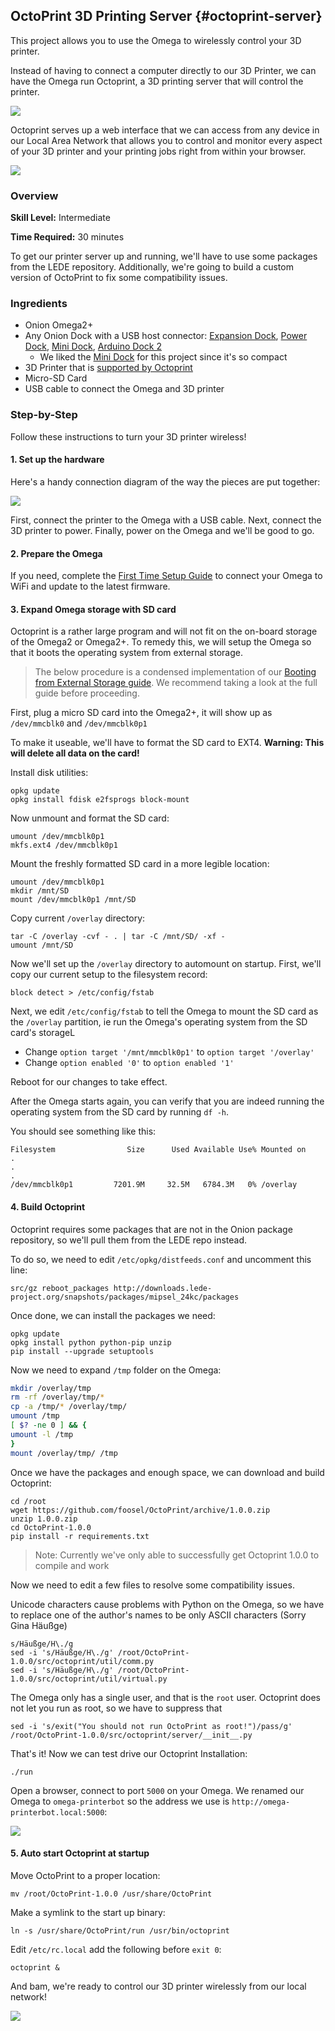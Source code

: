 ## OctoPrint 3D Printing Server {#octoprint-server}

This project allows you to use the Omega to wirelessly control your 3D printer.

Instead of having to connect a computer directly to our 3D Printer, we can have the Omega run Octoprint, a 3D printing server that will control the printer.

![](./img/3d-print-server-complete.jpg)

Octoprint serves up a web interface that we can access from any device in our Local Area Network that allows you to control and monitor every aspect of your 3D printer and your printing jobs right from within your browser.

![](./img/3d-print-server-web-interface.png)


### Overview

**Skill Level:** Intermediate

**Time Required:** 30 minutes

To get our printer server up and running, we'll have to use some packages from the LEDE repository. Additionally, we're going to build a custom version of OctoPrint to fix some compatibility issues.

### Ingredients

* Onion Omega2+
* Any Onion Dock with a USB host connector: [Expansion Dock](https://onion.io/store/expansion-dock/), [Power Dock](https://onion.io/store/power-dock/), [Mini Dock](https://onion.io/store/mini-dock/), [Arduino Dock 2](https://onion.io/store/arduino-dock-r2/)
	* We liked the [Mini Dock](https://onion.io/store/mini-dock/) for this project since it's so compact
* 3D Printer that is [supported by Octoprint](https://github.com/foosel/OctoPrint/wiki/Supported-Printers)
* Micro-SD Card
* USB cable to connect the Omega and 3D printer

### Step-by-Step

Follow these instructions to turn your 3D printer wireless!

#### 1. Set up the hardware

Here's a handy connection diagram of the way the pieces are put together:

![](./img/3d-print-server-hardware-setup-1.png)

First, connect the printer to the Omega with a USB cable. Next, connect the 3D printer to power. Finally, power on the Omega and we'll be good to go.

#### 2. Prepare the Omega

If you need, complete the [First Time Setup Guide](https://docs.onion.io/omega2-docs/first-time-setup.html) to connect your Omega to WiFi and update to the latest firmware.


#### 3. Expand Omega storage with SD card

Octoprint is a rather large program and will not fit on the on-board storage of the Omega2 or Omega2+. To remedy this, we will setup the Omega so that it boots the operating system from external storage.

> The below procedure is a condensed implementation of our [Booting from External Storage guide](https://docs.onion.io/omega2-docs/boot-from-external-storage.html). We recommend taking a look at the full guide before proceeding.

First, plug a micro SD card into the Omega2+, it will show up as `/dev/mmcblk0` and `/dev/mmcblk0p1`

To make it useable, we'll have to format the SD card to EXT4. **Warning: This will delete all data on the card!**

Install disk utilities:

```
opkg update
opkg install fdisk e2fsprogs block-mount
```
Now unmount and format the SD card:

```
umount /dev/mmcblk0p1
mkfs.ext4 /dev/mmcblk0p1
```

Mount the freshly formatted SD card in a more legible location:

```
umount /dev/mmcblk0p1
mkdir /mnt/SD
mount /dev/mmcblk0p1 /mnt/SD
```

Copy current `/overlay` directory:

```
tar -C /overlay -cvf - . | tar -C /mnt/SD/ -xf -
umount /mnt/SD
```

Now we'll set up the `/overlay` directory to automount on startup. First, we'll copy our current setup to the filesystem record:

```
block detect > /etc/config/fstab
```

Next, we edit `/etc/config/fstab` to tell the Omega to mount the SD card as the `/overlay` partition, ie run the Omega's operating system from the SD card's storageL

* Change `option target '/mnt/mmcblk0p1'` to `option target '/overlay'`
* Change `option enabled '0'` to `option enabled '1'`

Reboot for our changes to take effect.


After the Omega starts again, you can verify that you are indeed running the operating system from the SD card by running `df -h`.

You should see something like this:

```
Filesystem                Size      Used Available Use% Mounted on
.
.
.
/dev/mmcblk0p1         7201.9M     32.5M   6784.3M   0% /overlay
```


#### 4. Build Octoprint

Octoprint requires some packages that are not in the Onion package  repository, so we'll pull them from the LEDE repo instead.

To do so, we need to edit `/etc/opkg/distfeeds.conf` and uncomment this line:

```
src/gz reboot_packages http://downloads.lede-project.org/snapshots/packages/mipsel_24kc/packages
```

Once done, we can install the packages we need:

```
opkg update
opkg install python python-pip unzip
pip install --upgrade setuptools
```

Now we need to expand `/tmp` folder on the Omega:

```bash
mkdir /overlay/tmp
rm -rf /overlay/tmp/*
cp -a /tmp/* /overlay/tmp/
umount /tmp
[ $? -ne 0 ] && {
umount -l /tmp
}
mount /overlay/tmp/ /tmp
```

Once we have the packages and enough space, we can download and build Octoprint:

```
cd /root
wget https://github.com/foosel/OctoPrint/archive/1.0.0.zip
unzip 1.0.0.zip
cd OctoPrint-1.0.0
pip install -r requirements.txt
```

>Note: Currently we've only able to successfully get Octoprint 1.0.0 to compile and work

Now we need to edit a few files to resolve some compatibility issues.

Unicode characters cause problems with Python on the Omega, so we have to replace one of the author's names to be only ASCII characters (Sorry Gina Häußge)


```
s/Häußge/H\./g
sed -i 's/Häußge/H\./g' /root/OctoPrint-1.0.0/src/octoprint/util/comm.py
sed -i 's/Häußge/H\./g' /root/OctoPrint-1.0.0/src/octoprint/util/virtual.py
```

The Omega only has a single user, and that is the `root` user. Octoprint does not let you run as root, so we have to suppress that

```
sed -i 's/exit("You should not run OctoPrint as root!")/pass/g' /root/OctoPrint-1.0.0/src/octoprint/server/__init__.py
```

That's it! Now we can test drive our Octoprint Installation:

```
./run
```

Open a browser, connect to port `5000` on your Omega. We renamed our Omega to `omega-printerbot` so the address we use is `http://omega-printerbot.local:5000`:

![](./img/3d-print-server-web-interface.png)


#### 5. Auto start Octoprint at startup

Move OctoPrint to a proper location:

```
mv /root/OctoPrint-1.0.0 /usr/share/OctoPrint
```

Make a symlink to the start up binary:

```
ln -s /usr/share/OctoPrint/run /usr/bin/octoprint
```

Edit `/etc/rc.local` add the following before `exit 0`:

```
octoprint &
```

And bam, we're ready to control our 3D printer wirelessly from our local network!

![](./img/3d-print-server-web-interface.png)
